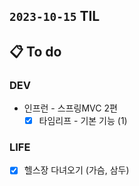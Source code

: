## `2023-10-15` TIL

## 📋 To do

### DEV
  
- 인프런 - 스프링MVC 2편
  - [x]  타임리프 - 기본 기능 (1)

### LIFE
- [x] 헬스장 다녀오기 (가슴, 삼두)
